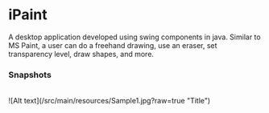 # iPaint

A desktop application developed using swing components in java.
Similar to MS Paint, a user can do a freehand drawing, use an eraser, set transparency level, draw shapes, and more.
<br>
### Snapshots
<br>
![Alt text](/src/main/resources/Sample1.jpg?raw=true "Title")
